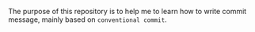 The purpose of this repository is to help me to learn how to write
commit message, mainly based on `conventional commit`.
